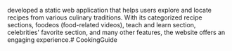 developed a static web application that helps users explore and locate recipes from various culinary traditions. With its categorized recipe sections, foodeos (food-related videos), teach and learn section, celebrities' favorite section, and many other features, the website offers an engaging experience.# CookingGuide
